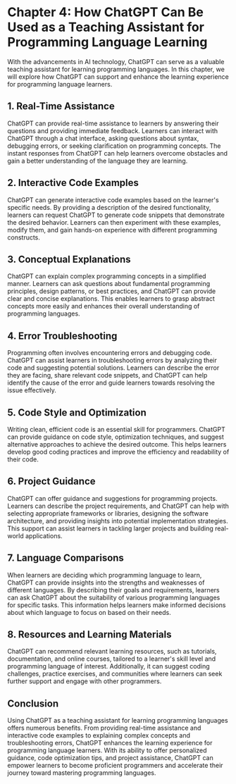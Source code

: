 Chapter 4: How ChatGPT Can Be Used as a Teaching Assistant for Programming Language Learning
============================================================================================

With the advancements in AI technology, ChatGPT can serve as a valuable teaching assistant for learning programming languages. In this chapter, we will explore how ChatGPT can support and enhance the learning experience for programming language learners.

**1. Real-Time Assistance**
---------------------------

ChatGPT can provide real-time assistance to learners by answering their questions and providing immediate feedback. Learners can interact with ChatGPT through a chat interface, asking questions about syntax, debugging errors, or seeking clarification on programming concepts. The instant responses from ChatGPT can help learners overcome obstacles and gain a better understanding of the language they are learning.

**2. Interactive Code Examples**
--------------------------------

ChatGPT can generate interactive code examples based on the learner's specific needs. By providing a description of the desired functionality, learners can request ChatGPT to generate code snippets that demonstrate the desired behavior. Learners can then experiment with these examples, modify them, and gain hands-on experience with different programming constructs.

**3. Conceptual Explanations**
------------------------------

ChatGPT can explain complex programming concepts in a simplified manner. Learners can ask questions about fundamental programming principles, design patterns, or best practices, and ChatGPT can provide clear and concise explanations. This enables learners to grasp abstract concepts more easily and enhances their overall understanding of programming languages.

**4. Error Troubleshooting**
----------------------------

Programming often involves encountering errors and debugging code. ChatGPT can assist learners in troubleshooting errors by analyzing their code and suggesting potential solutions. Learners can describe the error they are facing, share relevant code snippets, and ChatGPT can help identify the cause of the error and guide learners towards resolving the issue effectively.

**5. Code Style and Optimization**
----------------------------------

Writing clean, efficient code is an essential skill for programmers. ChatGPT can provide guidance on code style, optimization techniques, and suggest alternative approaches to achieve the desired outcome. This helps learners develop good coding practices and improve the efficiency and readability of their code.

**6. Project Guidance**
-----------------------

ChatGPT can offer guidance and suggestions for programming projects. Learners can describe the project requirements, and ChatGPT can help with selecting appropriate frameworks or libraries, designing the software architecture, and providing insights into potential implementation strategies. This support can assist learners in tackling larger projects and building real-world applications.

**7. Language Comparisons**
---------------------------

When learners are deciding which programming language to learn, ChatGPT can provide insights into the strengths and weaknesses of different languages. By describing their goals and requirements, learners can ask ChatGPT about the suitability of various programming languages for specific tasks. This information helps learners make informed decisions about which language to focus on based on their needs.

**8. Resources and Learning Materials**
---------------------------------------

ChatGPT can recommend relevant learning resources, such as tutorials, documentation, and online courses, tailored to a learner's skill level and programming language of interest. Additionally, it can suggest coding challenges, practice exercises, and communities where learners can seek further support and engage with other programmers.

Conclusion
----------

Using ChatGPT as a teaching assistant for learning programming languages offers numerous benefits. From providing real-time assistance and interactive code examples to explaining complex concepts and troubleshooting errors, ChatGPT enhances the learning experience for programming language learners. With its ability to offer personalized guidance, code optimization tips, and project assistance, ChatGPT can empower learners to become proficient programmers and accelerate their journey toward mastering programming languages.
